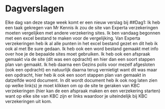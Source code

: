 # Dagverslagen
Elke dag van deze stage week komt er een nieuw verslag bij
##Dag1:
Ik heb een taak gekregen van Mr Kennis ik zou de site van Experta verzekeringen moeten vergelijken met andere verzekering sites.
Ik ben vandaag begonnen met een excel bestand te maken voor de vergelijking. Van Experta verzekeringen heb ik al alle punten in het excel bestand gezet en dit heb ik ook al met Be sure gedaan.
Ik heb ook een word bestand gemaakt met info over hoe je de bepaalde sites moet gebruiken. Ik heb ook een afspraak gemaakt via de site (dit was een opdracht) en hier dan een soort stappen plan van gemaakt. Ik heb daarna een Gezins polis voor mezelf afgesloten (ook een opdracht) en natuurlijk daarna terug vernietigt want dit was maar een opdracht, hier heb ik ook een soort stappen plan van gemaakt in datzelfde word document. In dit wordt document heb ik ook nog laten zien op welke link(s) je moet klikken om op de site te geraken van KBC verzekeringen (hier kan de een afspraak maken en een verzekering starten) want op elke site van KBC zijn er links waardoor je uiteindelijk bij KBC verzekeringen uit kom.
